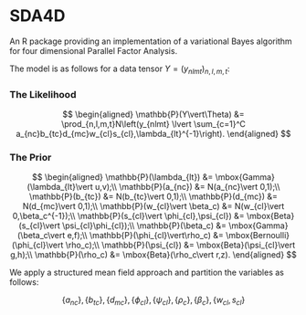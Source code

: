 # SDA4D

An R package providing an implementation of a variational Bayes algorithm for 
four dimensional Parallel Factor Analysis.

The model is as follows for a data tensor $Y = (y_{nlmt})_{n,l,m,t}$:

### The Likelihood

$$
\begin{aligned}
\mathbb{P}(Y\vert\Theta) &= \prod_{n,l,m,t}N\left(y_{nlmt} \lvert \sum_{c=1}^C a_{nc}b_{tc}d_{mc}w_{cl}s_{cl},\lambda_{lt}^{-1}\right). 
\end{aligned}
$$

### The Prior

$$
\begin{aligned}
\mathbb{P}(\lambda_{lt}) &= \mbox{Gamma}(\lambda_{lt}\vert u,v);\\
\mathbb{P}(a_{nc}) &= N(a_{nc}\vert 0,1);\\
\mathbb{P}(b_{tc}) &= N(b_{tc}\vert 0,1);\\
\mathbb{P}(d_{mc}) &= N(d_{mc}\vert 0,1);\\
\mathbb{P}(w_{cl}\vert \beta_c) &= N(w_{cl}\vert 0,\beta_c^{-1});\\
\mathbb{P}(s_{cl}\vert \phi_{cl},\psi_{cl}) &= \mbox{Beta}(s_{cl}\vert \psi_{cl}\phi_{cl});\\
\mathbb{P}(\beta_c) &= \mbox{Gamma}(\beta_c\vert e,f);\\
\mathbb{P}(\phi_{cl}\vert\rho_c) &= \mbox{Bernoulli}(\phi_{cl}\vert \rho_c);\\
\mathbb{P}(\psi_{cl}) &= \mbox{Beta}(\psi_{cl}\vert g,h);\\
\mathbb{P}(\rho_c) &= \mbox{Beta}(\rho_c\vert r,z). 
\end{aligned}
$$

We apply a structured mean field approach and partition the variables as follows:

 $$\{a_{nc}\},\{b_{tc}\},\{d_{mc}\},\{\phi_{cl}\},\{\psi_{cl}\},\{\rho_c\},\{\beta_c\},\{w_{cl},s_{cl}\}$$